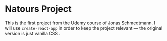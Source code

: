# Natours Project

This is the first project from the Udemy course of Jonas Schmedtmann. I will use `create-react-app` in order to keep the project relevant — the original version is just vanilla CSS .
